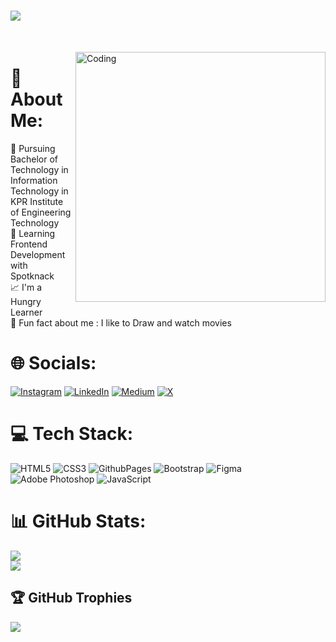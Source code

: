<h1 aligh="center">
    <img src="https://readme-typing-svg.herokuapp.com/?font=Righteous&size=35&center=true&vCenter=true&width=500&height=70&duration=2000&lines=Hola!+✌️;+I'm+Kabilesh!;" />
</h1><br>

<img align="right" alt="Coding" width="400" src="![Uploading gif.jpeg…]()
">

# 💫 About Me:
📖 Pursuing Bachelor of Technology in Information Technology in KPR Institute of Engineering Technology<br>🌱 Learning Frontend Development with Spotknack<br>📈 I'm a Hungry Learner<br>🤩 Fun fact about me : I like to Draw and watch movies<br>

# 🌐 Socials:
[![Instagram](https://img.shields.io/badge/Instagram-%23E4405F.svg?logo=Instagram&logoColor=white)](https://instagram.com/kabi.07.04) [![LinkedIn](https://img.shields.io/badge/LinkedIn-%230077B5.svg?logo=linkedin&logoColor=white)](https://linkedin.com/in/KabileshGS) [![Medium](https://img.shields.io/badge/Medium-12100E?logo=medium&logoColor=white)](https://medium.com/@kabileshgs) [![X](https://img.shields.io/badge/X-black.svg?logo=X&logoColor=white)](https://x.com/Kabi0704) 

# 💻 Tech Stack:
![HTML5](https://img.shields.io/badge/html5-%23E34F26.svg?style=for-the-badge&logo=html5&logoColor=white) ![CSS3](https://img.shields.io/badge/css3-%231572B6.svg?style=for-the-badge&logo=css3&logoColor=white) ![GithubPages](https://img.shields.io/badge/github%20pages-121013?style=for-the-badge&logo=github&logoColor=white) ![Bootstrap](https://img.shields.io/badge/bootstrap-%238511FA.svg?style=for-the-badge&logo=bootstrap&logoColor=white) ![Figma](https://img.shields.io/badge/figma-%23F24E1E.svg?style=for-the-badge&logo=figma&logoColor=white) ![Adobe Photoshop](https://img.shields.io/badge/adobe%20photoshop-%2331A8FF.svg?style=for-the-badge&logo=adobe%20photoshop&logoColor=white) ![JavaScript](https://img.shields.io/badge/javascript-%23323330.svg?style=for-the-badge&logo=javascript&logoColor=%23F7DF1E)
# 📊 GitHub Stats:
![](https://github-readme-stats.vercel.app/api?username=Kabilesh-GS&theme=tokyonight&hide_border=true&include_all_commits=false&count_private=false)<br/>
![](https://github-readme-streak-stats.herokuapp.com/?user=Kabilesh-GS&theme=tokyonight&hide_border=true)<br/>

## 🏆 GitHub Trophies
![](https://github-profile-trophy.vercel.app/?username=Kabilesh-GS&theme=radical&no-frame=false&no-bg=false&margin-w=4)
